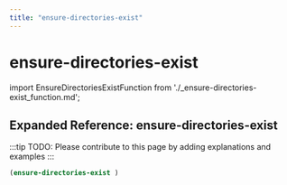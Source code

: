 ```yaml
---
title: "ensure-directories-exist"
---
```


# ensure-directories-exist

import EnsureDirectoriesExistFunction from './_ensure-directories-exist_function.md';

<EnsureDirectoriesExistFunction />

## Expanded Reference: ensure-directories-exist

:::tip
TODO: Please contribute to this page by adding explanations and examples
:::

```lisp
(ensure-directories-exist )
```
